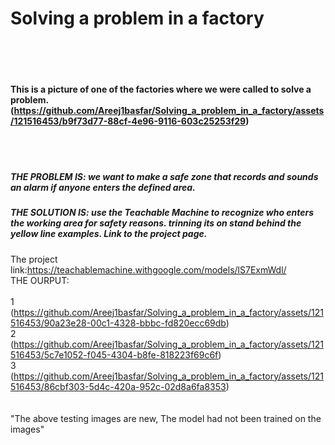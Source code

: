 # Solving a problem in a factory<br><br><br>

#### This is a picture of one of the factories where we were called to solve a problem.<br>(https://github.com/Areej1basfar/Solving_a_problem_in_a_factory/assets/121516453/b9f73d77-88cf-4e96-9116-603c25253f29)
<br><br>
##### THE PROBLEM IS: we want to make a safe zone that records and sounds an alarm if anyone enters the defined area.
##### THE SOLUTION IS: use the Teachable Machine to recognize who enters the working area for safety reasons. trinning its on stand behind the yellow line examples. Link to the project page.<br>
The project link:https://teachablemachine.withgoogle.com/models/lS7ExmWdl/
<br>
THE OURPUT:
<br><br>
1
<br>
(https://github.com/Areej1basfar/Solving_a_problem_in_a_factory/assets/121516453/90a23e28-00c1-4328-bbbc-fd820ecc69db)
<br>
2
<br>
(https://github.com/Areej1basfar/Solving_a_problem_in_a_factory/assets/121516453/5c7e1052-f045-4304-b8fe-818223f69c6f)
<br>
3
<br>
(https://github.com/Areej1basfar/Solving_a_problem_in_a_factory/assets/121516453/86cbf303-5d4c-420a-952c-02d8a6fa8353)
<br><br><br>
"The above testing images are new, The model had not been trained on the images"


